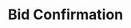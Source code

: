 ---
title:					  Bid Confirmation
description:			
layout:						bid-confirmation
sitemap:					false
---